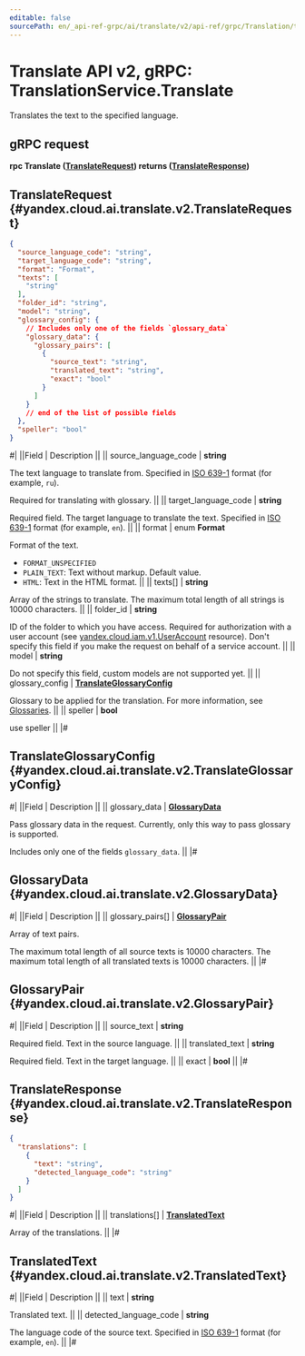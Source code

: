 ```yaml
---
editable: false
sourcePath: en/_api-ref-grpc/ai/translate/v2/api-ref/grpc/Translation/translate.md
---
```


# Translate API v2, gRPC: TranslationService.Translate

Translates the text to the specified language.

## gRPC request

**rpc Translate ([TranslateRequest](#yandex.cloud.ai.translate.v2.TranslateRequest)) returns ([TranslateResponse](#yandex.cloud.ai.translate.v2.TranslateResponse))**

## TranslateRequest {#yandex.cloud.ai.translate.v2.TranslateRequest}

```json
{
  "source_language_code": "string",
  "target_language_code": "string",
  "format": "Format",
  "texts": [
    "string"
  ],
  "folder_id": "string",
  "model": "string",
  "glossary_config": {
    // Includes only one of the fields `glossary_data`
    "glossary_data": {
      "glossary_pairs": [
        {
          "source_text": "string",
          "translated_text": "string",
          "exact": "bool"
        }
      ]
    }
    // end of the list of possible fields
  },
  "speller": "bool"
}
```

#|
||Field | Description ||
|| source_language_code | **string**

The text language to translate from.
Specified in [ISO 639-1](https://en.wikipedia.org/wiki/ISO_639-1) format (for example, `` ru ``).

Required for translating with glossary. ||
|| target_language_code | **string**

Required field. The target language to translate the text.
Specified in [ISO 639-1](https://en.wikipedia.org/wiki/ISO_639-1) format (for example, `` en ``). ||
|| format | enum **Format**

Format of the text.

- `FORMAT_UNSPECIFIED`
- `PLAIN_TEXT`: Text without markup. Default value.
- `HTML`: Text in the HTML format. ||
|| texts[] | **string**

Array of the strings to translate.
The maximum total length of all strings is 10000 characters. ||
|| folder_id | **string**

ID of the folder to which you have access.
Required for authorization with a user account (see [yandex.cloud.iam.v1.UserAccount](/docs/iam/api-ref/grpc/Federation/listUserAccounts#yandex.cloud.iam.v1.UserAccount) resource).
Don't specify this field if you make the request on behalf of a service account. ||
|| model | **string**

Do not specify this field, custom models are not supported yet. ||
|| glossary_config | **[TranslateGlossaryConfig](#yandex.cloud.ai.translate.v2.TranslateGlossaryConfig)**

Glossary to be applied for the translation. For more information, see [Glossaries](/docs/translate/concepts/glossary). ||
|| speller | **bool**

use speller ||
|#

## TranslateGlossaryConfig {#yandex.cloud.ai.translate.v2.TranslateGlossaryConfig}

#|
||Field | Description ||
|| glossary_data | **[GlossaryData](#yandex.cloud.ai.translate.v2.GlossaryData)**

Pass glossary data in the request. Currently, only this way to pass glossary is supported.

Includes only one of the fields `glossary_data`. ||
|#

## GlossaryData {#yandex.cloud.ai.translate.v2.GlossaryData}

#|
||Field | Description ||
|| glossary_pairs[] | **[GlossaryPair](#yandex.cloud.ai.translate.v2.GlossaryPair)**

Array of text pairs.

The maximum total length of all source texts is 10000 characters.
The maximum total length of all translated texts is 10000 characters. ||
|#

## GlossaryPair {#yandex.cloud.ai.translate.v2.GlossaryPair}

#|
||Field | Description ||
|| source_text | **string**

Required field. Text in the source language. ||
|| translated_text | **string**

Required field. Text in the target language. ||
|| exact | **bool** ||
|#

## TranslateResponse {#yandex.cloud.ai.translate.v2.TranslateResponse}

```json
{
  "translations": [
    {
      "text": "string",
      "detected_language_code": "string"
    }
  ]
}
```

#|
||Field | Description ||
|| translations[] | **[TranslatedText](#yandex.cloud.ai.translate.v2.TranslatedText)**

Array of the translations. ||
|#

## TranslatedText {#yandex.cloud.ai.translate.v2.TranslatedText}

#|
||Field | Description ||
|| text | **string**

Translated text. ||
|| detected_language_code | **string**

The language code of the source text.
Specified in [ISO 639-1](https://en.wikipedia.org/wiki/ISO_639-1) format (for example, `` en ``). ||
|#